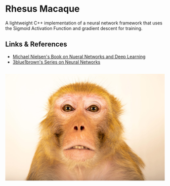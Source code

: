 
# Rhesus Macaque

A lightweight C++ implementation of a neural network framework that uses the Sigmoid Activation Function and gradient descent for training.

## Links & References

- [Michael Nielsen's Book on Nueral Networks and Deep Learning](http://neuralnetworksanddeeplearning.com/chap1.html)
- [3blue1brown's Series on Neural Networks](https://www.youtube.com/playlist?list=PLZHQObOWTQDNU6R1_67000Dx_ZCJB-3pi)

##

![Rhesus Macaque](https://raw.githubusercontent.com/aryan-cs/rhesus-macaque/refs/heads/master/rhesus-macaque.jpg)
